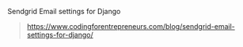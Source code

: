 
Sendgrid Email settings for Django

> https://www.codingforentrepreneurs.com/blog/sendgrid-email-settings-for-django/



